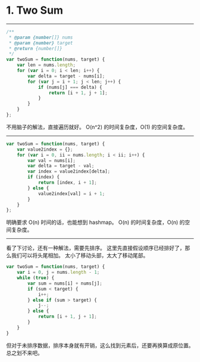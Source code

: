 # 1. Two Sum

---

```js
/**
 * @param {number[]} nums
 * @param {number} target
 * @return {number[]}
 */
var twoSum = function(nums, target) {
    var len = nums.length;
    for (var i = 0; i < len; i++) {
        var delta = target - nums[i];
        for (var j = i + 1; j < len; j++) {
            if (nums[j] === delta) {
                return [i + 1, j + 1];
            }
        }
    }
};
```

不用脑子的解法，直接遍历就好。
O(n^2) 的时间复杂度，O(1) 的空间复杂度。

---

```js
var twoSum = function(nums, target) {
    var value2index = {};
    for (var i = 0, ii = nums.length; i < ii; i++) {
        var val = nums[i];
        var delta = target - val;
        var index = value2index[delta];
        if (index) {
            return [index, i + 1];
        } else {
            value2index[val] = i + 1;
        }
    }
};
```

明确要求 O(n) 时间的话，也能想到 hashmap。
O(n) 的时间复杂度，O(n) 的空间复杂度。

---

看了下讨论，还有一种解法，需要先排序。
这里先直接假设顺序已经排好了，那么我们可以将头尾相加。
太小了移动头部，太大了移动尾部。

```js
var twoSum = function(nums, target) {
    var i = 0, j = nums.length - 1;
    while (true) {
        var sum = nums[i] + nums[j];
        if (sum < target) {
            i++;
        } else if (sum > target) {
            j--;
        } else {
            return [i + 1, j + 1];
        }
    }
}
```

但对于未排序数据，排序本身就有开销，这么找到元素后，还要再换算成原位置。
总之划不来吧。
